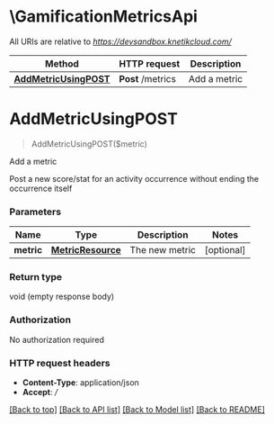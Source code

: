 # \GamificationMetricsApi

All URIs are relative to *https://devsandbox.knetikcloud.com/*

Method | HTTP request | Description
------------- | ------------- | -------------
[**AddMetricUsingPOST**](GamificationMetricsApi.md#AddMetricUsingPOST) | **Post** /metrics | Add a metric


# **AddMetricUsingPOST**
> AddMetricUsingPOST($metric)

Add a metric

Post a new score/stat for an activity occurrence without ending the occurrence itself


### Parameters

Name | Type | Description  | Notes
------------- | ------------- | ------------- | -------------
 **metric** | [**MetricResource**](MetricResource.md)| The new metric | [optional] 

### Return type

void (empty response body)

### Authorization

No authorization required

### HTTP request headers

 - **Content-Type**: application/json
 - **Accept**: */*

[[Back to top]](#) [[Back to API list]](../README.md#documentation-for-api-endpoints) [[Back to Model list]](../README.md#documentation-for-models) [[Back to README]](../README.md)

